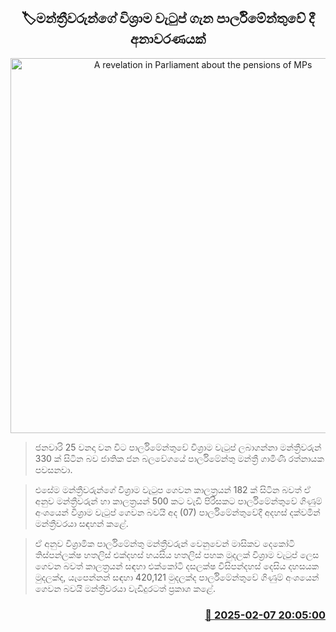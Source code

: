 <p align='center'><b><h2 align='center' title='A revelation in Parliament about the pensions of MPs'>🏷මන්ත්‍රීවරුන්​ගේ විශ්‍රාම වැටුප් ගැන පාර්ලිමේන්තුවේ දී අනාවරණයක් </h2></b></p>
<p align='center'><img src='https://helakuru.sgp1.cdn.digitaloceanspaces.com/esana/images/lib/gamini-rathnayake-parliment.jpg' width='600' alt='A revelation in Parliament about the pensions of MPs'></p>

> ජනවාරි 25 වනදා වන විට පාර්ලිමේන්තුවේ විශ්‍රාම වැටුප් ලබාගන්නා මන්ත්‍රීවරුන් 330 ක් සිටින බව ජාතික ජන බලවේගයේ පාර්ලිමේන්තු මන්ත්‍රී ගාමිණී රත්නායක පවසනවා.

> එසේම මන්ත්‍රීවරුන්ගේ විශ්‍රාම වැටුප ගෙවන කාලත්‍රයන් 182 ක් සිටින බවත් ඒ අනුව මන්ත්‍රීවරුන් හා කාලත්‍රයන් 500 කට වැඩි පිරිසකට පාර්ලිමේන්තුවේ ගිණුම් අංශයෙන් විශ්‍රාම වැටුප් ගෙවන බවයි අද (07) පාර්ලිමේන්තුවේදී අදහස් දක්වමින් මන්ත්‍රීවරයා සඳහන් කළේ.

> ඒ අනුව විශ්‍රාමික පාර්ලිමේන්තු මන්ත්‍රීවරුන් වෙනුවෙන් මාසිකව දෙකෝටි තිස්පන්ලක්ෂ හතලිස් එක්දහස් හයසිය හතලිස් පහක මුදලක් විශ්‍රාම වැටුප් ලෙස ගෙවන බවත් කාලත්‍රයන් සඳහා එක්කෝටි දසලක්ෂ විසිපන්දහස් දෙසිය දහසයක මුදලක්ද, යැපෙන්නන් සඳහා 420,121 මුදලක්ද පාර්ලිමේන්තුවේ ගිණුම් අංශයෙන් ගෙවන බවයි මන්ත්‍රීවරයා වැඩිදුරටත් ප්‍රකාශ කළේ. 



<h3 align='right'><a href='https://www.helakuru.lk/esana/p/107283/'>📅 2025-02-07 20:05:00</a></h3>

